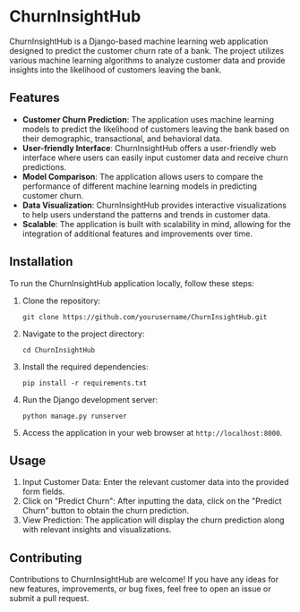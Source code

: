 # ChurnInsightHub

ChurnInsightHub is a Django-based machine learning web application designed to predict the customer churn rate of a bank. The project utilizes various machine learning algorithms to analyze customer data and provide insights into the likelihood of customers leaving the bank.

## Features

- **Customer Churn Prediction**: The application uses machine learning models to predict the likelihood of customers leaving the bank based on their demographic, transactional, and behavioral data.
- **User-friendly Interface**: ChurnInsightHub offers a user-friendly web interface where users can easily input customer data and receive churn predictions.
- **Model Comparison**: The application allows users to compare the performance of different machine learning models in predicting customer churn.
- **Data Visualization**: ChurnInsightHub provides interactive visualizations to help users understand the patterns and trends in customer data.
- **Scalable**: The application is built with scalability in mind, allowing for the integration of additional features and improvements over time.

## Installation

To run the ChurnInsightHub application locally, follow these steps:

1. Clone the repository:

   ```
   git clone https://github.com/yourusername/ChurnInsightHub.git
   ```

2. Navigate to the project directory:

   ```
   cd ChurnInsightHub
   ```

3. Install the required dependencies:

   ```
   pip install -r requirements.txt
   ```

4. Run the Django development server:

   ```
   python manage.py runserver
   ```

5. Access the application in your web browser at `http://localhost:8000`.

## Usage

1. Input Customer Data: Enter the relevant customer data into the provided form fields.
2. Click on "Predict Churn": After inputting the data, click on the "Predict Churn" button to obtain the churn prediction.
3. View Prediction: The application will display the churn prediction along with relevant insights and visualizations.

## Contributing

Contributions to ChurnInsightHub are welcome! If you have any ideas for new features, improvements, or bug fixes, feel free to open an issue or submit a pull request.
